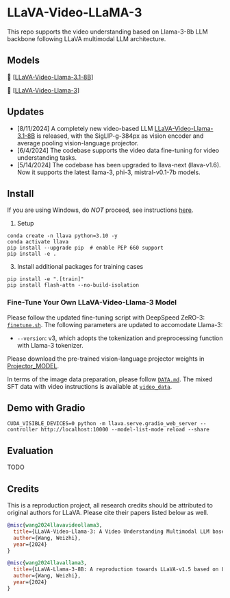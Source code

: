 # LLaVA-Video-LLaMA-3

This repo supports the video understanding based on Llama-3-8b LLM backbone following LLaVA multimodal LLM architecture.

## Models
🤝 [[LLaVA-Video-Llama-3.1-8B](https://huggingface.co/weizhiwang/LLaVA-Video-Llama-3.1-8B)]

🤝 [[LLaVA-Video-Llama-3](https://huggingface.co/weizhiwang/LLaVA-Video-Llama-3)]

## Updates
- [8/11/2024] A completely new video-based LLM [LLaVA-Video-Llama-3.1-8B](https://huggingface.co/weizhiwang/LLaVA-Video-Llama-3.1-8B) is released, with the SigLIP-g-384px as vision encoder and average pooling vision-language projector.
- [6/4/2024] The codebase supports the video data fine-tuning for video understanding tasks.
- [5/14/2024] The codebase has been upgraded to llava-next (llava-v1.6). Now it supports the latest llama-3, phi-3, mistral-v0.1-7b models.

## Install

If you are using Windows, do *NOT* proceed, see instructions [here](https://github.com/haotian-liu/LLaVA/blob/main/docs/Windows.md).

1. Setup
```Shell
conda create -n llava python=3.10 -y
conda activate llava
pip install --upgrade pip  # enable PEP 660 support
pip install -e .
```

3. Install additional packages for training cases
```
pip install -e ".[train]"
pip install flash-attn --no-build-isolation
```

### Fine-Tune Your Own LLaVA-Video-Llama-3 Model
Please follow the updated fine-tuning script with DeepSpeed ZeRO-3: [`finetune.sh`](https://github.com/Victorwz/LLaVA-Llama-3/blob/main/scripts/finetune.sh). The following parameters are updated to accomodate Llama-3:
- `--version`: v3, which adopts the tokenization and preprocessing function with Llama-3 tokenizer.

Please download the pre-trained vision-language projector weights in [Projector_MODEL](https://huggingface.co/weizhiwang/llava-v1.5-llama-3-8b-pretrain-clip-large-336px).

In terms of the image data preparation, please follow [`DATA.md`](DATA.md). The mixed SFT data with video instructions is available at [`video_data`](https://huggingface.co/datasets/weizhiwang/llava_v15_instruction_images/resolve/main/llava_phi_3_video_mix.json?download=true).

## Demo with Gradio
```shell
CUDA_VISIBLE_DEVICES=0 python -m llava.serve.gradio_web_server --controller http://localhost:10000 --model-list-mode reload --share
```

## Evaluation

TODO


## Credits
This is a reproduction project, all research credits should be attributed to original authors for LLaVA. Please cite their papers listed below as well.

```bibtex
@misc{wang2024llavavideollama3,
  title={LLaVA-Video-Llama-3: A Video Understanding Multimodal LLM based on Llama-3-8B LLM backbone},
  author={Wang, Weizhi},
  year={2024}
}
```

```bibtex
@misc{wang2024llavallama3,
  title={LLaVA-Llama-3-8B: A reproduction towards LLaVA-v1.5 based on Llama-3-8B LLM backbone},
  author={Wang, Weizhi},
  year={2024}
}
```
